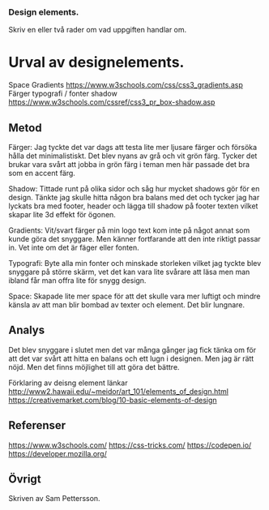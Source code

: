 ### Design elements.


Skriv en eller två rader om vad uppgiften handlar om.


Urval av designelements. 
=========
Space
Gradients https://www.w3schools.com/css/css3_gradients.asp
Färger 
typografi / fonter
shadow https://www.w3schools.com/cssref/css3_pr_box-shadow.asp

Metod
-----------------------

Färger: Jag tyckte det var dags att testa lite mer ljusare färger och försöka hålla det minimalistiskt. Det blev nyans av grå och vit grön färg. Tycker det brukar vara svårt att jobba in grön färg i teman men här passade det bra som en accent färg.

Shadow: Tittade runt på olika sidor och såg hur mycket shadows gör för en design. Tänkte jag skulle hitta någon bra balans med det och tycker jag har lyckats bra med footer, header och lägga till shadow på footer texten vilket skapar lite 3d effekt för ögonen.

Gradients: Vit/svart färger på min logo text kom inte på något annat som kunde göra det snyggare. Men känner fortfarande att den inte riktigt passar in. Vet inte om det är fäger eller fonten.

Typografi: Byte alla min fonter och minskade storleken vilket jag tyckte blev snyggare på större skärm, vet det kan vara lite svårare att läsa men man ibland får man offra lite för snygg design.


Space: Skapade lite mer space för att det skulle vara mer luftigt och mindre känsla av att man blir bombad av texter och element. Det blir lungnare.








Analys
-----------------------

Det blev snyggare i slutet men det var många gånger jag fick tänka om för att det var svårt att hitta en balans och ett lugn i designen. 
Men jag är rätt nöjd. Men det finns möjlighet till att göra det bättre. 


Förklaring av deisng element länkar 
http://www2.hawaii.edu/~meidor/art_101/elements_of_design.html
https://creativemarket.com/blog/10-basic-elements-of-design


Referenser
-----------------------

https://www.w3schools.com/
https://css-tricks.com/
https://codepen.io/
https://developer.mozilla.org/

Övrigt
-----------------------

Skriven av Sam Pettersson. 